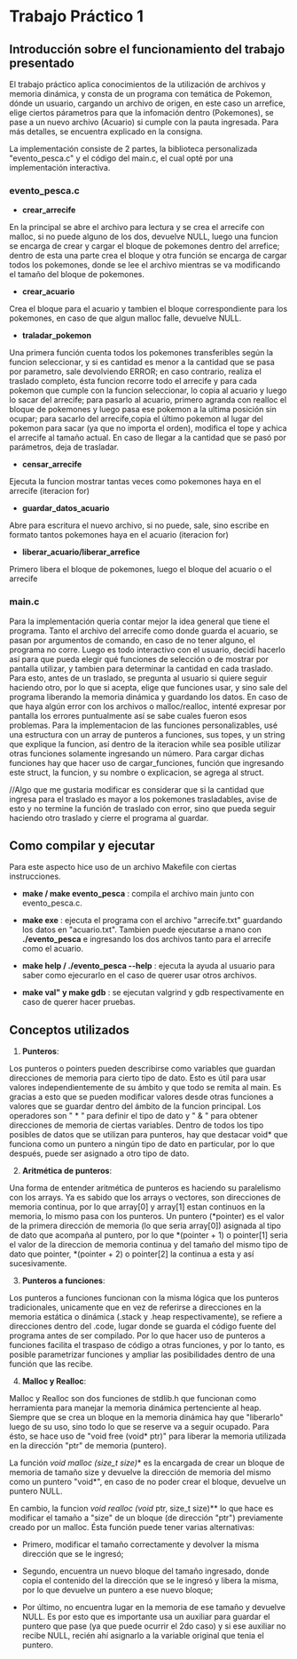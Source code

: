 Trabajo Práctico 1
=============

## Introducción sobre el funcionamiento del trabajo presentado

El trabajo práctico aplica conocimientos de la utilización de archivos y memoria dinámica, y consta de un programa con temática de Pokemon, dónde un usuario, cargando un archivo de origen, en este caso un arrefice, elige ciertos párametros para que la infomación dentro (Pokemones), se pase a un nuevo archivo (Acuario) si cumple con la pauta ingresada. Para más detalles, se encuentra explicado en la consigna.

La implementación consiste de 2 partes, la biblioteca personalizada "evento_pesca.c" y el código del main.c, el cual opté por una implementación interactiva.

### evento_pesca.c

- **crear_arrecife**

En la principal se abre el archivo para lectura y se crea el arrecife con malloc, si no puede alguno de los dos, devuelve NULL, luego una funcion se encarga de crear y cargar el bloque de pokemones dentro del arrefice; dentro de esta una parte crea el bloque y otra función se encarga de cargar todos los pokemones, donde se lee el archivo mientras se va modificando el tamaño del bloque de pokemones.

- **crear_acuario**

Crea el bloque para el acuario y tambien el bloque correspondiente para los pokemones, en caso de que algun malloc falle, devuelve NULL.

- **traladar_pokemon** 

Una primera función cuenta todos los pokemones transferibles según la funcion seleccionar, y si es cantidad es menor a la cantidad que se pasa por parametro, sale devolviendo ERROR; en caso contrario, realiza el traslado completo, ésta funcion recorre todo el arrecife y para cada pokemon que cumple con la funcion seleccionar, lo copia al acuario y luego lo sacar del arrecife; para pasarlo al acuario, primero agranda con realloc el bloque de pokemones y luego pasa ese pokemon a la ultima posición sin ocupar; para sacarlo del arrecife,copia el último pokemon al lugar del pokemon para sacar (ya que no importa el orden), modifica el tope y achica el arrecife al tamaño actual. En caso de llegar a la cantidad que se pasó por parámetros, deja de trasladar.

- **censar_arrecife**

Ejecuta la funcion mostrar tantas veces como pokemones haya en el arrecife (iteracion for)

- **guardar_datos_acuario**

Abre para escritura el nuevo archivo, si no puede, sale, sino escribe en formato tantos pokemones haya en el acuario (iteracion for)

- **liberar_acuario/liberar_arrefice**

Primero libera el bloque de pokemones, luego el bloque del acuario o el arrecife

### main.c

Para la implementación queria contar mejor la idea general que tiene el programa. Tanto el archivo del arrecife como donde guarda el acuario, se pasan por argumentos de comando, en caso de no tener alguno, el programa no corre. Luego es todo interactivo con el usuario, decidí hacerlo así para que pueda elegir qué funciones de selección o de mostrar por pantalla utilizar, y tambien para determinar la cantidad en cada traslado. Para esto, antes de un traslado, se pregunta al usuario si quiere seguir haciendo otro, por lo que si acepta, elige que funciones usar, y sino sale del programa liberando la memoria dinámica y guardando los datos. En caso de que haya algún error con los archivos o malloc/realloc, intenté expresar por pantalla los errores puntualmente
así se sabe cuales fueron esos problemas. Para la implementacion de las funciones personalizables, usé una estructura con un array de punteros a funciones, sus topes, y un string que explique la funcion, así dentro de la iteracion while sea posible utilizar otras funciones solamente ingresando un número. Para cargar dichas funciones hay que hacer uso de cargar_funciones, función que ingresando este struct, la funcion, y su nombre o explicacion, se agrega al struct.

//Algo que me gustaria modificar es considerar que si la cantidad que ingresa para el traslado es mayor a los pokemones trasladables, avise de esto y no termine la función de traslado con error, sino que pueda seguir haciendo otro traslado y cierre el programa al guardar.

## Como compilar y ejecutar

Para este aspecto hice uso de un archivo Makefile con ciertas instrucciones.

- **make / make evento_pesca** : compila el archivo main junto con evento_pesca.c.

- **make exe** :  ejecuta el programa con el archivo "arrecife.txt" guardando los datos en "acuario.txt". Tambien puede ejecutarse a mano con **./evento_pesca** e ingresando los dos archivos tanto para el arrecife como el acuario.

- **make help / ./evento_pesca --help** : ejecuta la ayuda al usuario para saber como ejecurarlo 
en el caso de querer usar otros archivos.

- **make val" y make gdb** : se ejecutan valgrind y gdb respectivamente en caso de querer hacer pruebas. 

## Conceptos utilizados

1. **Punteros**:

Los punteros o pointers pueden describirse como variables que guardan direcciones de memoria para cierto tipo de dato. Esto es útil para usar valores independientemente de su ámbito y que todo se remita al main. Es gracias a esto que se pueden modificar valores desde otras funciones a valores que se guardar dentro del ámbito de la funcion principal. Los operadores son " * " para definir el tipo de dato y " & " para obtener direcciones de memoria de ciertas variables. Dentro de todos los tipo posibles de datos que se utilizan para punteros, hay que destacar void* que funciona como un puntero a ningún tipo de dato en particular, por lo que después, puede ser asignado a otro tipo de dato.

2. **Aritmética de punteros**:

Una forma de entender aritmética de punteros es haciendo su paralelismo con los arrays. Ya es sabido que los arrays o vectores, son direcciones de memoria continua, por lo que array[0] y array[1] estan continuos en la memoria, lo mismo pasa con los punteros. Un puntero (*pointer) es el valor de la primera dirección de memoria (lo que seria array[0]) asignada al tipo de dato que acompaña al puntero, por lo que *(pointer + 1) o pointer[1] seria el valor de la direccion de memoria continua y del tamaño del mismo tipo de dato que pointer, *(pointer + 2) o pointer[2] la continua a esta y así sucesivamente. 

3. **Punteros a funciones**:

Los punteros a funciones funcionan con la misma lógica que los punteros tradicionales, unicamente que en vez de referirse a direcciones en la memoria estática o dinámica (.stack y .heap respectivamente), se refiere a direcciones dentro del .code, lugar donde se guarda el código fuente del programa antes de ser compilado. Por lo que hacer uso de punteros a funciones facilita el traspaso de código a otras funciones, y por lo tanto, es posible parametrizar funciones y ampliar las posibilidades dentro de una función que las recibe.
	
4. **Malloc y Realloc**:

Malloc y Realloc son dos funciones de stdlib.h que funcionan como herramienta para manejar la memoria dinámica pertenciente al heap. Siempre que se crea un bloque en la memoria dinámica hay que "liberarlo" luego de su uso, sino todo lo que se reserve va a seguir ocupado. Para ésto, se hace uso de "void free (void* ptr)" para liberar la memoria utilizada en la dirección "ptr" de memoria (puntero).
	
La función **void* malloc (size_t size)** es la encargada de crear un bloque de memoria de tamaño size y devuelve la dirección de memoria del mismo como un puntero "void*", en caso de no poder crear el bloque, devuelve un puntero NULL.

En cambio, la funcion **void* realloc (void* ptr, size_t size)** lo que hace es modificar el tamaño a "size" de un bloque (de dirección "ptr") previamente creado por un malloc. Ésta función puede tener varias alternativas:

- Primero, modificar el tamaño correctamente y devolver la misma dirección que se le ingresó; 

- Segundo, encuentra un nuevo bloque del tamaño ingresado, donde copia el contenido del la dirección que se le ingresó y libera la misma, por lo que devuelve un puntero a ese nuevo bloque;

- Por último, no encuentra lugar en la memoria de ese tamaño y devuelve NULL. Es por esto que es importante usa un auxiliar para guardar el puntero que pase (ya que puede ocurrir el 2do caso) y si ese auxiliar no recibe NULL, recién ahí asignarlo a la variable original que tenia el puntero.
	
